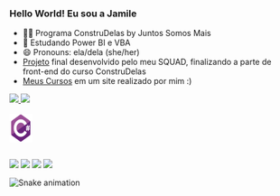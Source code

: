 ### Hello World! Eu sou a Jamile

- 🏳️‍🌈 Programa ConstruDelas by Juntos Somos Mais
- 🌱 Estudando Power BI e VBA
- 😄 Pronouns: ela/dela (she/her)
- [Projeto](https://grupovencedoras.netlify.app/) final desenvolvido pelo meu SQUAD, finalizando a parte de front-end do curso ConstruDelas
- [Meus Cursos](https://jamile-barroso.netlify.app/) em um site realizado por mim :)
      
<a href="https://github.com/bsjamile">
  <img height="180em" src="https://github-readme-stats.vercel.app/api?username=bsjamile&show_icons=true&theme=dracula&include_all_commits=true&count_private=true"/>
  <img height="180em" src="https://github-readme-stats.vercel.app/api/top-langs/?username=bsjamile&layout=compact&langs_count=7&theme=dracula"/>
  
<div style="display: inline_block"><br>
      <img align="center" alt="Jamile-Csharp" height="50" width="40" src="https://raw.githubusercontent.com/devicons/devicon/master/icons/csharp/csharp-original.svg">
</div>
  
 ##

  <div>
  <a href = "mailto:jamilebarroso0@gmail.com"><img src="https://img.shields.io/badge/-Gmail-%23333?style=for-the-badge&logo=gmail&logoColor=white" target="_blank"></a>
  <a href="https://discord.com/channels/936361289947705345/936361292653006860" target="_blank"><img src="https://img.shields.io/badge/Discord-7289DA?style=for-the-badge&logo=discord&logoColor=white" target="_blank"></a> 
  <a href="https://www.linkedin.com/in/jamile-barroso" target="_blank"><img src="https://img.shields.io/badge/-LinkedIn-%230077B5?style=for-the-badge&logo=linkedin&logoColor=white" target="_blank"></a> 
  <a href = "https://medium.com/@jamilebarroso"><img src="https://img.shields.io/badge/Medium-12100E?style=for-the-badge&logo=medium&logoColor=white" target="_blank"></a>     

![Snake animation](https://github.com/bsjamile/bsjamile/blob/output/github-contribution-grid-snake.svg)    
</div>
  
 
